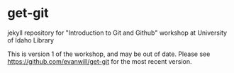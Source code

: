 # get-git

jekyll repository for "Introduction to Git and Github" workshop at University of Idaho Library

This is version 1 of the workshop, and may be out of date.
Please see https://github.com/evanwill/get-git for the most recent version.
